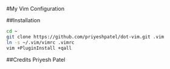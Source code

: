 #My Vim Configuration

##Installation
```bash
cd ~
git clone https://github.com/priyeshpatel/dot-vim.git .vim
ln -s ~/.vim/vimrc .vimrc
vim +PluginInstall +qall
```

##Credits
Priyesh Patel
